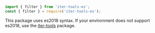 ```js
import { filter } from 'iter-tools-es';
const { filter } = require('iter-tools-es');
```

This package uses es2018 syntax. If your environment does not support es2018, use the [iter-tools](https://www.npmjs.com/package/iter-tools) package.
